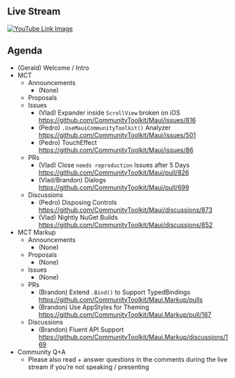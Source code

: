 ## Live Stream
[![YouTube Link Image](https://user-images.githubusercontent.com/13558917/216424943-0b0bf430-84c6-4ac1-ac5d-7c4918e01239.png)](https://www.youtube.com/watch?v=N2OZzLNSD_4)

## Agenda
- (Gerald) Welcome / Intro
- MCT
    - Announcements
      - (None)
    - Proposals
    - Issues
      - (Vlad) Expander inside `ScrollView` broken on iOS https://github.com/CommunityToolkit/Maui/issues/816
      - (Pedro) `.UseMauiCommunityToolkit()` Analyzer https://github.com/CommunityToolkit/Maui/issues/501
      - (Pedro) TouchEffect https://github.com/CommunityToolkit/Maui/issues/86
    - PRs
      - (Vlad) Close `needs reproduction` Issues after 5 Days https://github.com/CommunityToolkit/Maui/pull/826
      - (Vlad/Brandon) Dialogs https://github.com/CommunityToolkit/Maui/pull/699
    - Discussions
      - (Pedro) Disposing Controls https://github.com/CommunityToolkit/Maui/discussions/873
      - (Vlad) Nightly NuGet Builds https://github.com/CommunityToolkit/Maui/discussions/852
- MCT Markup
    - Announcements
      - (None)
    - Proposals
      - (None)
    - Issues
      - (None)
    - PRs
      - (Brandon) Extend `.Bind()` to Support TypedBindings https://github.com/CommunityToolkit/Maui.Markup/pulls
      - (Brandon) Use AppStyles for Theming https://github.com/CommunityToolkit/Maui.Markup/pull/167
    - Discussions
      - (Brandon) Fluent API Support https://github.com/CommunityToolkit/Maui.Markup/discussions/169
- Community Q+A
    - Please also read + answer questions in the comments during the live stream if you’re not speaking / presenting